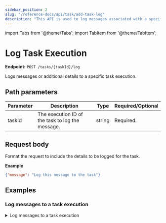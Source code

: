 ```yaml
---
sidebar_position: 2
slug: "/reference-docs/api/task/add-task-log"
description: "This API is used to log messages associated with a specific task."
---
```


import Tabs from '@theme/Tabs';
import TabItem from '@theme/TabItem';

# Log Task Execution 

**Endpoint:** `POST /tasks/{taskId}/log`

Logs messages or additional details to a specific task execution.

## Path parameters

| Parameter  | Description | Type | Required/Optional |
| ---------- | ----------- | ---- | ----------------- |
| taskId | The execution ID of the task to log the message. | string | Required. | 

## Request body

Format the request to include the details to be logged for the task. 

**Example**

```json
{"message": "Log this message to the task"}
```
## Examples

### Log messages to a task execution

<details><summary>Log messages to a task execution</summary>

**Request**

```bash
curl -X 'POST' \
  'https://<YOUR-CLUSTER>/api/tasks/0c658ed7-becd-11ef-a89d-86a819bd92bf/log' \
  -H 'accept: */*' \
  -H 'X-Authorization: <TOKEN>' \
  -H 'Content-Type: application/json' \
  -d '{"message": "Log this message to the task"}'
```
**Response**

Returns 200 OK, indicating that the message has been logged to the task execution.
</details>
